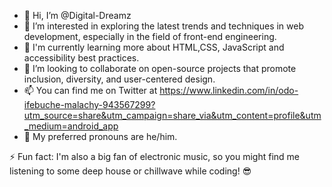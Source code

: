 - 👋 Hi, I’m @Digital-Dreamz
- 👀 I’m interested in exploring the latest trends and techniques in web development, especially in the field of front-end engineering.
- 🌱 I'm currently learning more about HTML,CSS, JavaScript and accessibility best practices.
- 💞️ I’m looking to collaborate on open-source projects that promote inclusion, diversity, and user-centered design.
- 📫 You can find me on Twitter at https://www.linkedin.com/in/odo-ifebuche-malachy-943567299?utm_source=share&utm_campaign=share_via&utm_content=profile&utm_medium=android_app
- 💞️ My preferred pronouns are he/him.

⚡ Fun fact: I'm also a big fan of electronic music, so you might find me listening to some deep house or chillwave while coding! 😎

<!---
Digital-Dreamz/Digital-Dreamz is a ✨ special ✨ repository because its `README.md` (this file) appears on your GitHub profile.
You can click the Preview link to take a look at your changes.
--->
